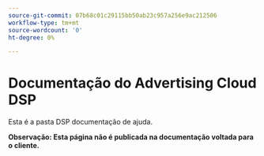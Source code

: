 ```yaml
---
source-git-commit: 07b68c01c29115bb50ab23c957a256e9ac212506
workflow-type: tm+mt
source-wordcount: '0'
ht-degree: 0%

---
```

# Documentação do Advertising Cloud DSP

Esta é a pasta DSP documentação de ajuda.

**Observação: Esta página não é publicada na documentação voltada para o cliente.**
